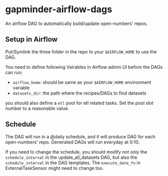 # gapminder-airflow-dags

An airflow DAG to automatically build/update open-numbers' repos.

## Setup in Airflow

Put/Symlink the three folder in the repo to your `$AIRFLOW_HOME` to use
the DAG.

You need to define following Vairables in Airflow admin UI before the
DAGs can run:

- `airflow_home`: should be same as your `$AIRFLOW_HOME` environment variable
- `datasets_dir`: the path where the recipes/DAGs to find datasets

you should also define a `etl` pool for etl related tasks. Set the
pool slot number to a reasonable value.

## Schedule

The DAG will run in a @daily schedule, and it will produce DAG for
each open-numbers' repo. Generated DAGs will run everyday at 0:10. 

If you need to change the schedule, you should modify not only the
`schedule_interval` in the update_all_datasets DAG, but also the
`schedule_interval` in the DAG templates. The `execute_date_fn` in
ExternalTaskSensor might need to change too.

